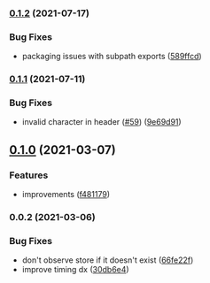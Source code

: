 ### [0.1.2](https://github.com/danielroe/nuxt-timings-module/compare/0.1.1...0.1.2) (2021-07-17)


### Bug Fixes

* packaging issues with subpath exports ([589ffcd](https://github.com/danielroe/nuxt-timings-module/commit/589ffcd8de1306d03476fa6848d67bc06cf7156d))

### [0.1.1](https://github.com/danielroe/nuxt-timings-module/compare/0.1.0...0.1.1) (2021-07-11)


### Bug Fixes

* invalid character in header ([#59](https://github.com/danielroe/nuxt-timings-module/issues/59)) ([9e69d91](https://github.com/danielroe/nuxt-timings-module/commit/9e69d91bc9fbc2aa9c2ced9606f9d5240fd07e4c))

## [0.1.0](https://github.com/danielroe/nuxt-timings-module/compare/0.0.2...0.1.0) (2021-03-07)


### Features

* improvements ([f481179](https://github.com/danielroe/nuxt-timings-module/commit/f481179c787418a57a545d67999f5cf158949b26))

### 0.0.2 (2021-03-06)


### Bug Fixes

* don't observe store if it doesn't exist ([66fe22f](https://github.com/danielroe/nuxt-timings-module/commit/66fe22fcd7ddf520bc868dd24f03279938c4ebbc))
* improve timing dx ([30db6e4](https://github.com/danielroe/nuxt-timings-module/commit/30db6e475ec7457143e5e808e58c106b9c34788d))

